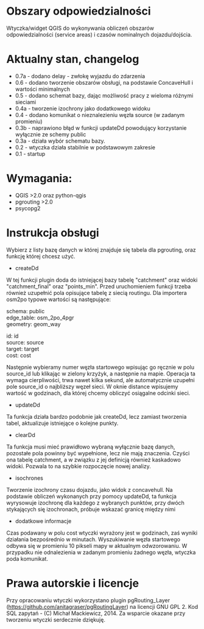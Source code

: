 # Obszary odpowiedzialności

Wtyczka/widget QGIS do wykonywania obliczeń obszarów odpowiedzialności (service areas) i czasów nominalnych dojazdu/dojścia.

# Aktualny stan, changelog

* 0.7a - dodano delay - zwłokę wyjazdu do zdarzenia
* 0.6 - dodano tworzenie obszarów obsługi, na podstawie ConcaveHull i wartości minimalnych
* 0.5 - dodano schemat bazy, dając możliwość pracy z wieloma różnymi sieciami
* 0.4a - tworzenie izochrony jako dodatkowego widoku
* 0.4 - dodano komunikat o nieznalezieniu węzła source (w zadanym promieniu)
* 0.3b - naprawiono błąd w funkcji updateDd powodujący korzystanie wyłącznie ze schemy public
* 0.3a - działa wybór schematu bazy. 
* 0.2 - wtyczka działa stabilnie w podstawowym zakresie
* 0.1 - startup

# Wymagania:

* QGIS >2.0 oraz python-qgis
* pgrouting >2.0
* psycopg2

# Instrukcja obsługi

Wybierz z listy bazę danych w której znajduje się tabela dla pgrouting, oraz funkcję której chcesz użyć.

* createDd

W tej funkcji plugin doda do istniejącej bazy tabelę "catchment" oraz widoki "catchment_final" oraz "points_min".
Przed uruchomieniem funkcji trzeba również uzupełnić pola opisujące tabelę z siecią routingu.
Dla importera osm2po typowe wartości są następujące:

schema: public  
edge_table: osm_2po_4pgr  
geometry: geom_way  

id: id  
source: source  
target: target  
cost: cost  

Następnie wybieramy numer węzła startowego wpisując go ręcznie w polu source_id lub klikając w zielony krzyżyk, a następnie na mapie. Operacja ta wymaga cierpliwości, trwa nawet kilka sekund, ale automatycznie uzupełni pole source_id o najbliższy węzeł sieci. W oknie distance wpisujemy wartość w godzinach, dla której chcemy obliczyć osiągalne odcinki sieci.

* updateDd

Ta funkcja działa bardzo podobnie jak createDd, lecz zamiast tworzenia tabel, aktualizuje istniejące o kolejne punkty. 

* clearDd

Ta funkcja musi mieć prawidłowo wybraną wyłącznie bazę danych, pozostałe pola powinny być wypełnione, lecz nie mają znaczenia. Czyści ona tabelę catchment, a w związku z jej definicją również kaskadowo widoki. Pozwala to na szybkie rozpoczęcie nowej analizy.

* isochrones

Tworzenie izochrony czasu dojazdu, jako widok z concavehull. Na podstawie obliczeń wykonanych przy pomocy updateDd, ta funkcja wyrysowuje izochronę dla każdego z wybranych punktów, przy dwóch stykających się izochronach, próbuje wskazać granicę między nimi

* dodatkowe informacje

Czas podawany w polu cost wtyczki wyrażony jest w godzinach, zaś wyniki działania bezpośrednio w minutach. Wyszukiwanie węzła startowego odbywa się w promieniu 10 pikseli mapy w aktualnym odwzorowaniu. W przypadku nie odnalezienia w zadanym promieniu żadnego węzła, wtyczka poda komunikat.

# Prawa autorskie i licencje

Przy opracowaniu wtyczki wykorzystano plugin pgRouting_Layer (https://github.com/anitagraser/pgRoutingLayer) na licencji GNU GPL 2.
Kod SQL zapytań - (C) Michał Mackiewicz, 2014.
Za wsparcie okazane przy tworzeniu wtyczki serdecznie dziękuję.

